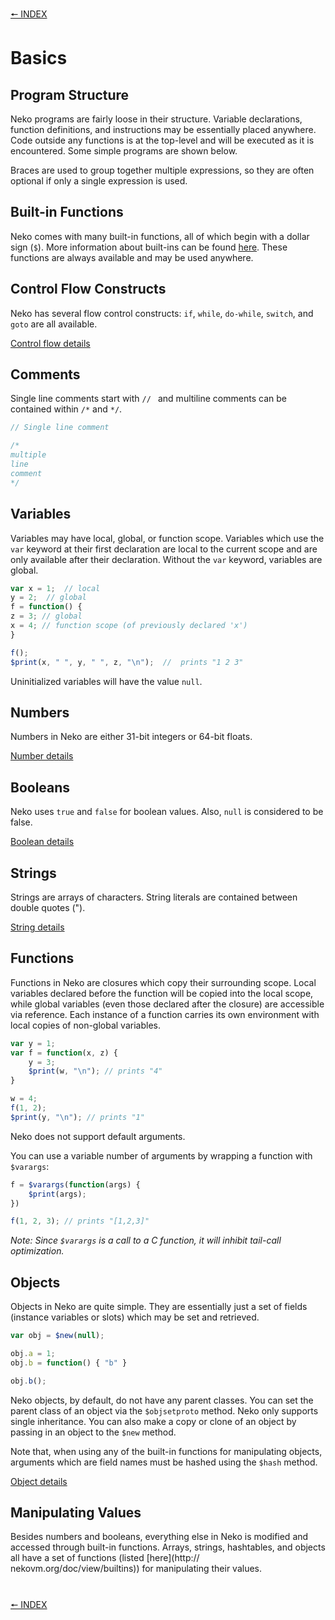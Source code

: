 [🠔 INDEX](../readme)
#

# Basics

## Program Structure

Neko programs are fairly loose in their structure. Variable declarations, function definitions, and instructions may be essentially placed anywhere. Code outside any functions is at the top-level and will be executed as it is encountered. Some simple programs are shown below.

Braces are used to group together multiple expressions, so they are often optional if only a single expression is used.

## Built-in Functions

Neko comes with many built-in functions, all of which begin with a dollar sign (`$`). More information about built-ins can be found [here](builtins.html). These functions are always available and may be used anywhere.

## Control Flow Constructs

Neko has several flow control constructs: `if`, `while`, `do-while`, `switch`, and `goto` are all available.

[Control flow details](control.html)

## Comments

Single line comments start with `// ` and multiline comments can be contained within `/*` and `*/`.

```js
// Single line comment

/*
multiple
line
comment
*/
```

## Variables

Variables may have local, global, or function scope. Variables which use the `var` keyword at their first declaration are local to the current scope and are only available after their declaration. Without the `var` keyword, variables are global.

```js
var x = 1;  // local
y = 2;  // global
f = function() {
z = 3; // global
x = 4; // function scope (of previously declared 'x')
}

f();
$print(x, " ", y, " ", z, "\n");  //  prints "1 2 3"
```

Uninitialized variables will have the value `null`.

## Numbers

Numbers in Neko are either 31-bit integers or 64-bit floats.

[Number details](numbers.html)

## Booleans

Neko uses `true` and `false` for boolean values. Also, `null` is considered to be false.

[Boolean details](booleans.html)

## Strings

Strings are arrays of characters. String literals are contained between double quotes ("). 

[String details](strings.html)

## Functions

Functions in Neko are closures which copy their surrounding scope. Local variables declared before the function will be copied into the local scope, while global variables (even those declared after the closure) are accessible via reference. Each instance of a function carries its own environment with local copies of non-global variables.

```js
var y = 1;
var f = function(x, z) {
    y = 3;
    $print(w, "\n"); // prints "4"
}

w = 4;
f(1, 2);
$print(y, "\n"); // prints "1"
```

Neko does not support default arguments.

You can use a variable number of arguments by wrapping a function with `$varargs`:

```js
f = $varargs(function(args) {
    $print(args);
})

f(1, 2, 3); // prints "[1,2,3]"
```

*Note: Since `$varargs` is a call to a C function, it will inhibit tail-call optimization.*

## Objects

Objects in Neko are quite simple. They are essentially just a set of fields (instance variables or slots) which may be set and retrieved.

```js
var obj = $new(null);

obj.a = 1;
obj.b = function() { "b" }

obj.b();
```

Neko objects, by default, do not have any parent classes. You can set the parent class of an object via the `$objsetproto` method. Neko only supports single inheritance. You can also make a copy or clone of an object by passing in an object to the `$new` method.

Note that, when using any of the built-in functions for manipulating objects, arguments which are field names must be hashed using the `$hash` method.

[Object details](objects.html)

## Manipulating Values

Besides numbers and booleans, everything else in Neko is modified and accessed through built-in functions. Arrays, strings, hashtables, and objects all have a set of functions (listed [here](http:// nekovm.org/doc/view/builtins)) for manipulating their values.

#
[🠔 INDEX](../readme)